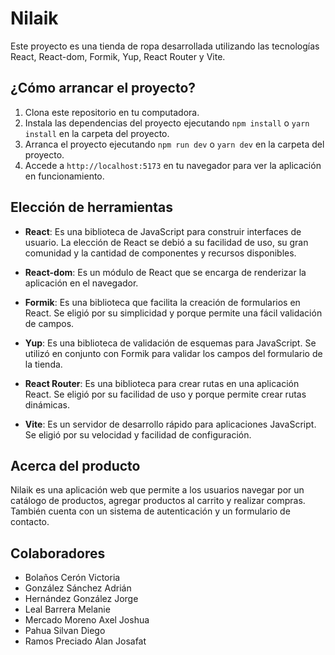 # Nilaik

Este proyecto es una tienda de ropa desarrollada utilizando las tecnologías React, React-dom, Formik, Yup, React Router y Vite.

## ¿Cómo arrancar el proyecto?

1. Clona este repositorio en tu computadora.
2. Instala las dependencias del proyecto ejecutando `npm install` o `yarn install` en la carpeta del proyecto.
3. Arranca el proyecto ejecutando `npm run dev` o `yarn dev` en la carpeta del proyecto.
4. Accede a `http://localhost:5173` en tu navegador para ver la aplicación en funcionamiento.

## Elección de herramientas

- **React**: Es una biblioteca de JavaScript para construir interfaces de usuario. La elección de React se debió a su facilidad de uso, su gran comunidad y la cantidad de componentes y recursos disponibles.

- **React-dom**: Es un módulo de React que se encarga de renderizar la aplicación en el navegador.

- **Formik**: Es una biblioteca que facilita la creación de formularios en React. Se eligió por su simplicidad y porque permite una fácil validación de campos.

- **Yup**: Es una biblioteca de validación de esquemas para JavaScript. Se utilizó en conjunto con Formik para validar los campos del formulario de la tienda.

- **React Router**: Es una biblioteca para crear rutas en una aplicación React. Se eligió por su facilidad de uso y porque permite crear rutas dinámicas.

- **Vite**: Es un servidor de desarrollo rápido para aplicaciones JavaScript. Se eligió por su velocidad y facilidad de configuración.

## Acerca del producto

Nilaik es una aplicación web que permite a los usuarios navegar por un catálogo de productos, agregar productos al carrito y realizar compras. También cuenta con un sistema de autenticación y un formulario de contacto.

## Colaboradores

- Bolaños Cerón Victoria
- González Sánchez Adrián
- Hernández González Jorge
- Leal Barrera Melanie 
- Mercado Moreno Axel Joshua
- Pahua Silvan Diego 
- Ramos Preciado Alan Josafat
